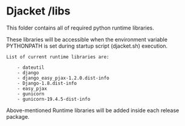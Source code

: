# Djacket /libs

This folder contains all of required python runtime libraries.

These libraries will be accessible when the environment variable PYTHONPATH
    is set during startup script (djacket.sh) execution.


```
List of current runtime libraries are:

    - dateutil
    - django
    - django_easy_pjax-1.2.0.dist-info
    - Django-1.8.dist-info
    - easy_pjax
    - gunicorn
    - gunicorn-19.4.5-dist-info
```

Above-mentioned Runtime libraries will be added inside each release package.
